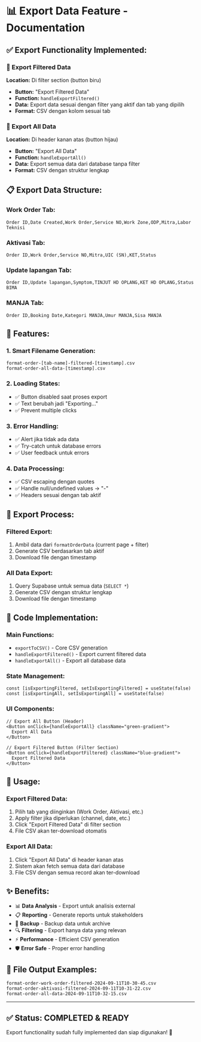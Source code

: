 # 📊 **Export Data Feature - Documentation**

## ✅ **Export Functionality Implemented:**

### **🔽 Export Filtered Data**

**Location:** Di filter section (button biru)
- **Button:** "Export Filtered Data" 
- **Function:** `handleExportFiltered()`
- **Data:** Export data sesuai dengan filter yang aktif dan tab yang dipilih
- **Format:** CSV dengan kolom sesuai tab

### **🔽 Export All Data**

**Location:** Di header kanan atas (button hijau)
- **Button:** "Export All Data"
- **Function:** `handleExportAll()`
- **Data:** Export semua data dari database tanpa filter
- **Format:** CSV dengan struktur lengkap

## 📋 **Export Data Structure:**

### **Work Order Tab:**
```csv
Order ID,Date Created,Work Order,Service NO,Work Zone,ODP,Mitra,Labor Teknisi
```

### **Aktivasi Tab:**
```csv
Order ID,Work Order,Service NO,Mitra,UIC (SN),KET,Status
```

### **Update lapangan Tab:**
```csv
Order ID,Update lapangan,Symptom,TINJUT HD OPLANG,KET HD OPLANG,Status BIMA
```

### **MANJA Tab:**
```csv
Order ID,Booking Date,Kategori MANJA,Umur MANJA,Sisa MANJA
```

## 🎯 **Features:**

### **1. Smart Filename Generation:**
```
format-order-[tab-name]-filtered-[timestamp].csv
format-order-all-data-[timestamp].csv
```

### **2. Loading States:**
- ✅ Button disabled saat proses export
- ✅ Text berubah jadi "Exporting..."
- ✅ Prevent multiple clicks

### **3. Error Handling:**
- ✅ Alert jika tidak ada data
- ✅ Try-catch untuk database errors
- ✅ User feedback untuk errors

### **4. Data Processing:**
- ✅ CSV escaping dengan quotes
- ✅ Handle null/undefined values → "-"
- ✅ Headers sesuai dengan tab aktif

## 🔄 **Export Process:**

### **Filtered Export:**
1. Ambil data dari `formatOrderData` (current page + filter)
2. Generate CSV berdasarkan tab aktif
3. Download file dengan timestamp

### **All Data Export:**
1. Query Supabase untuk semua data (`SELECT *`)
2. Generate CSV dengan struktur lengkap
3. Download file dengan timestamp

## 📁 **Code Implementation:**

### **Main Functions:**
- `exportToCSV()` - Core CSV generation
- `handleExportFiltered()` - Export current filtered data
- `handleExportAll()` - Export all database data

### **State Management:**
```tsx
const [isExportingFiltered, setIsExportingFiltered] = useState(false)
const [isExportingAll, setIsExportingAll] = useState(false)
```

### **UI Components:**
```tsx
// Export All Button (Header)
<Button onClick={handleExportAll} className="green-gradient">
  Export All Data
</Button>

// Export Filtered Button (Filter Section)  
<Button onClick={handleExportFiltered} className="blue-gradient">
  Export Filtered Data
</Button>
```

## 🚀 **Usage:**

### **Export Filtered Data:**
1. Pilih tab yang diinginkan (Work Order, Aktivasi, etc.)
2. Apply filter jika diperlukan (channel, date, etc.)
3. Click "Export Filtered Data" di filter section
4. File CSV akan ter-download otomatis

### **Export All Data:**
1. Click "Export All Data" di header kanan atas
2. Sistem akan fetch semua data dari database
3. File CSV dengan semua record akan ter-download

## ✨ **Benefits:**

- 📊 **Data Analysis** - Export untuk analisis external
- 📋 **Reporting** - Generate reports untuk stakeholders  
- 💾 **Backup** - Backup data untuk archive
- 🔍 **Filtering** - Export hanya data yang relevan
- ⚡ **Performance** - Efficient CSV generation
- 🛡️ **Error Safe** - Proper error handling

## 🎯 **File Output Examples:**

```
format-order-work-order-filtered-2024-09-11T10-30-45.csv
format-order-aktivasi-filtered-2024-09-11T10-31-22.csv
format-order-all-data-2024-09-11T10-32-15.csv
```

---

## ✅ **Status: COMPLETED & READY**

Export functionality sudah fully implemented dan siap digunakan! 🎉
